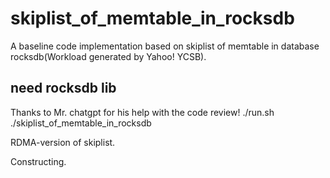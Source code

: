 # skiplist_of_memtable_in_rocksdb
A baseline code implementation based on  skiplist of memtable in database rocksdb(Workload generated by Yahoo! YCSB).

## need rocksdb lib

<!-->Thanks to Mr. chatgpt for his help with the code review!

./run.sh

./skiplist_of_memtable_in_rocksdb
<!-->
RDMA-version of skiplist.

Constructing.
